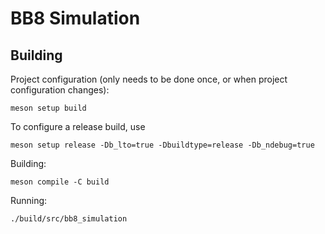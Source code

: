 # BB8 Simulation

## Building

Project configuration (only needs to be done once, or when project configuration changes):
```
meson setup build
```
To configure a release build, use
```
meson setup release -Db_lto=true -Dbuildtype=release -Db_ndebug=true
```

Building:
```
meson compile -C build
```

Running:
```
./build/src/bb8_simulation
```
